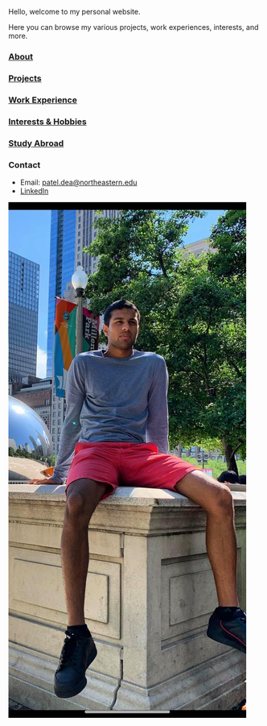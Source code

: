 Hello, welcome to my personal website.

Here you can browse my various projects, work experiences, interests, and more. 

### [About](about.md)

### [Projects](projects.md)

### [Work Experience](work.md)

### [Interests & Hobbies](interests.md)

### [Study Abroad](abroad.md)

### Contact

- Email: patel.dea@northeastern.edu
- [LinkedIn](http://www.linkedin.com/in/dp2)

![Profile Pic](chicago.jpg)
